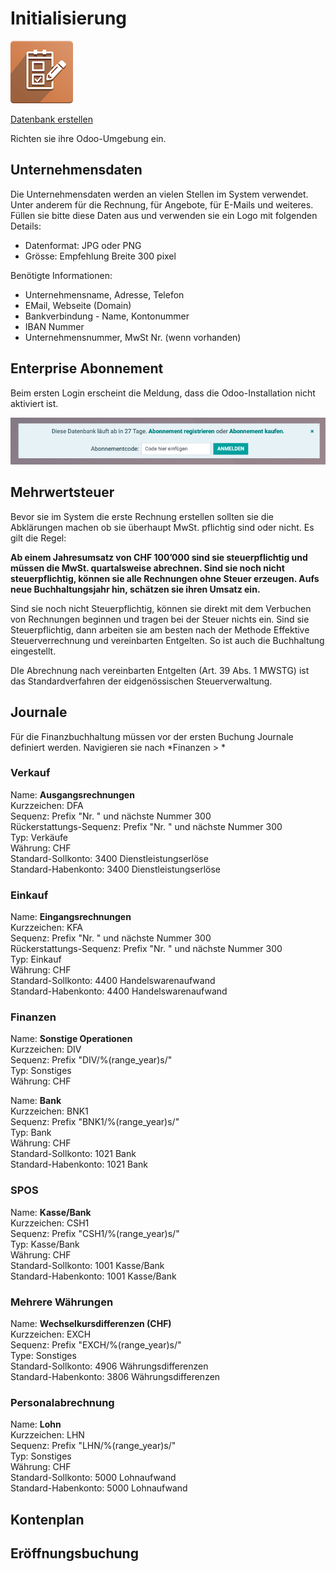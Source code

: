 # Initialisierung
![icons_odoo_survey](assets/icons_odoo_survey.png)

[Datenbank erstellen](Datenbank%20erstellen)

Richten sie ihre Odoo-Umgebung ein.

## Unternehmensdaten

Die Unternehmensdaten werden an vielen Stellen im System verwendet. Unter anderem für die Rechnung, für Angebote, für E-Mails und weiteres. Füllen sie bitte diese Daten aus und verwenden sie ein Logo mit folgenden Details:
* Datenformat: JPG oder PNG
* Grösse: Empfehlung Breite 300 pixel

Benötigte Informationen:
* Unternehmensname, Adresse, Telefon
* EMail, Webseite (Domain)
* Bankverbindung - Name, Kontonummer
* IBAN Nummer
* Unternehmensnummer, MwSt Nr. (wenn vorhanden)

## Enterprise Abonnement

Beim ersten Login erscheint die Meldung, dass die Odoo-Installation nicht aktiviert ist. 

![](assets/Intialisierung%20Odoo%20Enterprise%20aktivieren.png)

## Mehrwertsteuer

Bevor sie im System die erste Rechnung erstellen sollten sie die Abklärungen machen ob sie überhaupt MwSt. pflichtig sind oder nicht. Es gilt die Regel:

**Ab einem Jahresumsatz von CHF 100’000 sind sie steuerpflichtig und müssen die MwSt. quartalsweise abrechnen. Sind sie noch nicht steuerpflichtig, können sie alle Rechnungen ohne Steuer erzeugen. Aufs neue Buchhaltungsjahr hin, schätzen sie ihren Umsatz ein.**

Sind sie noch nicht Steuerpflichtig, können sie direkt mit dem Verbuchen von Rechnungen beginnen und tragen bei der Steuer nichts ein. Sind sie Steuerpflichtig, dann arbeiten sie am besten nach der Methode Effektive
Steuerverrechnung und vereinbarten Entgelten. So ist auch die Buchhaltung eingestellt.

DIe Abrechnung nach vereinbarten Entgelten (Art. 39 Abs. 1 MWSTG) ist das Standardverfahren der eidgenössischen Steuerverwaltung.

## Journale

Für die Finanzbuchhaltung müssen vor der ersten Buchung Journale definiert werden. Navigieren sie nach *Finanzen > *

### Verkauf

Name: **Ausgangsrechnungen**  
Kurzzeichen: DFA  
Sequenz: Prefix "Nr. " und nächste Nummer 300  
Rückerstattungs-Sequenz: Prefix "Nr. " und nächste Nummer 300  
Typ: Verkäufe  
Währung: CHF  
Standard-Sollkonto: 3400 Dienstleistungserlöse  
Standard-Habenkonto: 3400 Dienstleistungserlöse  

### Einkauf

Name: **Eingangsrechnungen**  
Kurzzeichen: KFA  
Sequenz: Prefix "Nr. " und nächste Nummer 300  
Rückerstattungs-Sequenz: Prefix "Nr. " und nächste Nummer 300  
Typ: Einkauf  
Währung: CHF  
Standard-Sollkonto: 4400 Handelswarenaufwand  
Standard-Habenkonto: 4400 Handelswarenaufwand  

### Finanzen

Name: **Sonstige Operationen**  
Kurzzeichen: DIV  
Sequenz: Prefix "DIV/%(range_year)s/"  
Typ: Sonstiges  
Währung: CHF  

Name: **Bank**  
Kurzzeichen: BNK1  
Sequenz: Prefix "BNK1/%(range_year)s/"  
Typ: Bank  
Währung: CHF  
Standard-Sollkonto: 1021 Bank  
Standard-Habenkonto: 1021 Bank  

### SPOS

Name: **Kasse/Bank**  
Kurzzeichen: CSH1  
Sequenz: Prefix "CSH1/%(range_year)s/"  
Typ: Kasse/Bank  
Währung: CHF  
Standard-Sollkonto: 1001 Kasse/Bank  
Standard-Habenkonto: 1001 Kasse/Bank  

### Mehrere Währungen

Name: **Wechselkursdifferenzen (CHF)**  
Kurzzeichen: EXCH  
Sequenz: Prefix "EXCH/%(range_year)s/"  
Type: Sonstiges  
Standard-Sollkonto: 4906 Währungsdifferenzen  
Standard-Habenkonto: 3806 Währungsdifferenzen  

### Personalabrechnung

Name: **Lohn**  
Kurzzeichen: LHN  
Sequenz: Prefix "LHN/%(range_year)s/"  
Typ: Sonstiges  
Währung: CHF  
Standard-Sollkonto: 5000 Lohnaufwand  
Standard-Habenkonto: 5000 Lohnaufwand  

## Kontenplan

## Eröffnungsbuchung